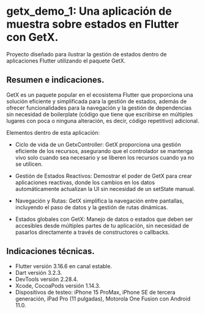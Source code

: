 # getx_demo_1: Una aplicación de muestra sobre estados en Flutter con GetX.

Proyecto diseñado para ilustrar la gestión de estados dentro de aplicaciones Flutter utilizando el paquete GetX.

## Resumen e indicaciones.

GetX es un paquete popular en el ecosistema Flutter que proporciona una solución eficiente y simplificada para la gestión de estados, además de ofrecer funcionalidades para la navegación y la gestión de dependencias sin necesidad de boilerplate (código que tiene que escribirse en múltiples lugares con poca o ninguna alteración, es decir, código repetitivo) adicional. 

Elementos dentro de esta aplicación:

- Ciclo de vida de un GetxController: GetX proporciona una gestión eficiente de los recursos, asegurando que el controlador se mantenga vivo solo cuando sea necesario y se liberen los recursos cuando ya no se utilicen.

- Gestión de Estados Reactivos: Demostrar el poder de GetX para crear aplicaciones reactivas, donde los cambios en los datos automáticamente actualizan la UI sin necesidad de un setState manual.

- Navegación y Rutas: GetX simplifica la navegación entre pantallas, incluyendo el paso de datos y la gestión de rutas dinámicas.

- Estados globales con GetX: Manejo de datos o estados que deben ser accesibles desde múltiples partes de tu aplicación, sin necesidad de pasarlos directamente a través de constructores o callbacks.

## Indicaciones técnicas.


* Flutter versión 3.16.6 en canal estable.
* Dart versión 3.2.3.
* DevTools versión 2.28.4.
* Xcode, CocoaPods versión 1.14.3.
* Dispositivos de testeo: iPhone 15 ProMax, iPhone SE de tercera generación, iPad Pro (11 pulgadas), Motorola One Fusion con Android 11.0.


